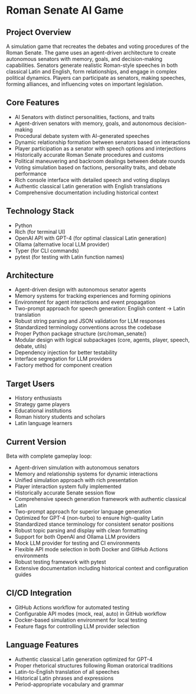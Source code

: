 # Roman Senate AI Game

## Project Overview
A simulation game that recreates the debates and voting procedures of the Roman Senate. The game uses an agent-driven architecture to create autonomous senators with memory, goals, and decision-making capabilities. Senators generate realistic Roman-style speeches in both classical Latin and English, form relationships, and engage in complex political dynamics. Players can participate as senators, making speeches, forming alliances, and influencing votes on important legislation.

## Core Features
- AI Senators with distinct personalities, factions, and traits
- Agent-driven senators with memory, goals, and autonomous decision-making
- Procedural debate system with AI-generated speeches
- Dynamic relationship formation between senators based on interactions
- Player participation as a senator with speech options and interjections
- Historically accurate Roman Senate procedures and customs
- Political maneuvering and backroom dealings between debate rounds
- Voting simulation based on factions, personality traits, and debate performance
- Rich console interface with detailed speech and voting displays
- Authentic classical Latin generation with English translations
- Comprehensive documentation including historical context

## Technology Stack
- Python
- Rich (for terminal UI)
- OpenAI API with GPT-4 (for optimal classical Latin generation)
- Ollama (alternative local LLM provider)
- Typer (for CLI commands)
- pytest (for testing with Latin function names)

## Architecture
- Agent-driven design with autonomous senator agents
- Memory systems for tracking experiences and forming opinions
- Environment for agent interactions and event propagation
- Two-prompt approach for speech generation: English content → Latin translation
- Robust string parsing and JSON validation for LLM responses
- Standardized terminology conventions across the codebase
- Proper Python package structure (src/roman_senate/)
- Modular design with logical subpackages (core, agents, player, speech, debate, utils)
- Dependency injection for better testability
- Interface segregation for LLM providers
- Factory method for component creation

## Target Users
- History enthusiasts
- Strategy game players
- Educational institutions
- Roman history students and scholars
- Latin language learners

## Current Version
Beta with complete gameplay loop:
- Agent-driven simulation with autonomous senators
- Memory and relationship systems for dynamic interactions
- Unified simulation approach with rich presentation
- Player interaction system fully implemented
- Historically accurate Senate session flow
- Comprehensive speech generation framework with authentic classical Latin
- Two-prompt approach for superior language generation
- Optimized for GPT-4 (non-turbo) to ensure high-quality Latin
- Standardized stance terminology for consistent senator positions
- Robust topic parsing and display with clean formatting
- Support for both OpenAI and Ollama LLM providers
- Mock LLM provider for testing and CI environments
- Flexible API mode selection in both Docker and GitHub Actions environments
- Robust testing framework with pytest
- Extensive documentation including historical context and configuration guides

## CI/CD Integration
- GitHub Actions workflow for automated testing
- Configurable API modes (mock, real, auto) in GitHub workflow
- Docker-based simulation environment for local testing
- Feature flags for controlling LLM provider selection

## Language Features
- Authentic classical Latin generation optimized for GPT-4
- Proper rhetorical structures following Roman oratorical traditions
- Latin-to-English translation of all speeches
- Historical Latin phrases and expressions
- Period-appropriate vocabulary and grammar